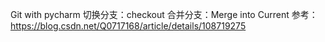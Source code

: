 Git with pycharm
切换分支：checkout
合并分支：Merge into Current
参考：https://blog.csdn.net/Q0717168/article/details/108719275

